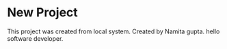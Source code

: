 # New Project

This project was created from local system.
Created by Namita gupta.
hello software developer.
